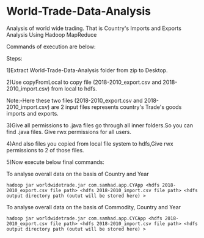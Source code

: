 # World-Trade-Data-Analysis
Analysis of world wide trading. That is Country's Imports and Exports Analysis Using Hadoop MapReduce

Commands of execution are below:

Steps:

1)Extract World-Trade-Data-Analysis folder from zip to Desktop.

2)Use copyFromLocal to copy file (2018-2010_export.csv and 2018-2010_import.csv) from local to hdfs. 

Note:-Here these two files (2018-2010_export.csv and 2018-2010_import.csv) are 2 input files represents country's Trade's goods imports and exports.

3)Give all permissions to .java files go through all inner folders.So you can find .java files. Give rwx permissions for all users.

4)And also files you copied from local file system to hdfs,Give rwx permissions to 2 of those files.

5)Now execute below final commands:

To analyse overall data on the basis of Country and Year

```hadoop jar worldwidetrade.jar com.samhad.app.CYApp <hdfs 2018-2010_export.csv file path> <hdfs 2018-2010_import.csv file path> <hdfs output directory path (outut will be stored here) >```

To analyse overall data on the basis of Commodity, Country and Year

```hadoop jar worldwidetrade.jar com.samhad.app.CYCApp <hdfs 2018-2010_export.csv file path> <hdfs 2018-2010_import.csv file path> <hdfs output directory path (outut will be stored here) >```
